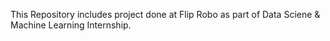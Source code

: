 This Repository includes project done at Flip Robo as part of Data Sciene & Machine Learning Internship.
